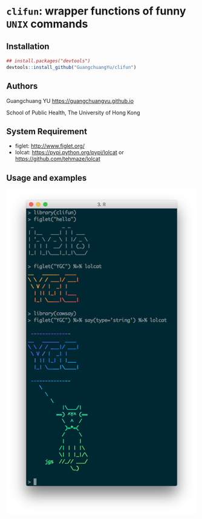 # `clifun`: wrapper functions of funny `UNIX` commands


## Installation


```r
## install.packages("devtools")
devtools::install_github("GuangchuangYu/clifun")
```


## Authors

Guangchuang YU <https://guangchuangyu.github.io>

School of Public Health, The University of Hong Kong


## System Requirement

+ figlet: <http://www.figlet.org/>
+ lolcat: <https://pypi.python.org/pypi/lolcat> or <https://github.com/tehmaze/lolcat>


## Usage and examples

![](clifun.png)

